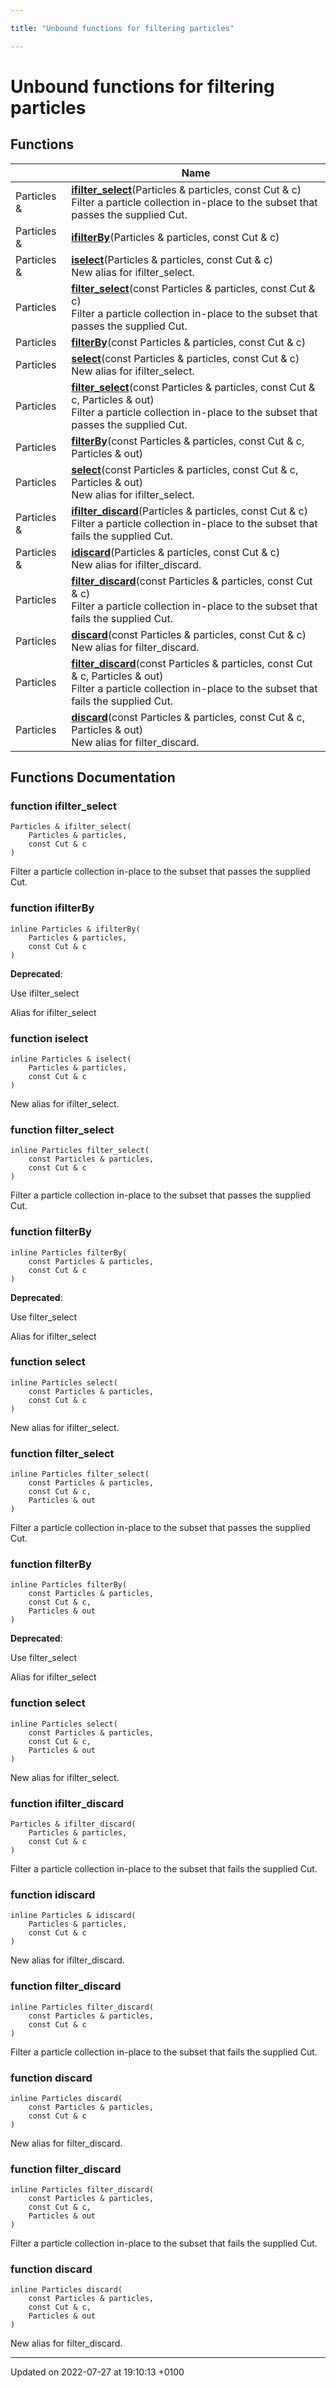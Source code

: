 ```yaml
---

title: "Unbound functions for filtering particles"

---
```


# Unbound functions for filtering particles



## Functions

|                | Name           |
| -------------- | -------------- |
| Particles & | **[ifilter_select](http://example.org/modules/group__particleutils__filt/#function-ifilter-select)**(Particles & particles, const Cut & c)<br>Filter a particle collection in-place to the subset that passes the supplied Cut.  |
| Particles & | **[ifilterBy](http://example.org/modules/group__particleutils__filt/#function-ifilterby)**(Particles & particles, const Cut & c) |
| Particles & | **[iselect](http://example.org/modules/group__particleutils__filt/#function-iselect)**(Particles & particles, const Cut & c)<br>New alias for ifilter_select.  |
| Particles | **[filter_select](http://example.org/modules/group__particleutils__filt/#function-filter-select)**(const Particles & particles, const Cut & c)<br>Filter a particle collection in-place to the subset that passes the supplied Cut.  |
| Particles | **[filterBy](http://example.org/modules/group__particleutils__filt/#function-filterby)**(const Particles & particles, const Cut & c) |
| Particles | **[select](http://example.org/modules/group__particleutils__filt/#function-select)**(const Particles & particles, const Cut & c)<br>New alias for ifilter_select.  |
| Particles | **[filter_select](http://example.org/modules/group__particleutils__filt/#function-filter-select)**(const Particles & particles, const Cut & c, Particles & out)<br>Filter a particle collection in-place to the subset that passes the supplied Cut.  |
| Particles | **[filterBy](http://example.org/modules/group__particleutils__filt/#function-filterby)**(const Particles & particles, const Cut & c, Particles & out) |
| Particles | **[select](http://example.org/modules/group__particleutils__filt/#function-select)**(const Particles & particles, const Cut & c, Particles & out)<br>New alias for ifilter_select.  |
| Particles & | **[ifilter_discard](http://example.org/modules/group__particleutils__filt/#function-ifilter-discard)**(Particles & particles, const Cut & c)<br>Filter a particle collection in-place to the subset that fails the supplied Cut.  |
| Particles & | **[idiscard](http://example.org/modules/group__particleutils__filt/#function-idiscard)**(Particles & particles, const Cut & c)<br>New alias for ifilter_discard.  |
| Particles | **[filter_discard](http://example.org/modules/group__particleutils__filt/#function-filter-discard)**(const Particles & particles, const Cut & c)<br>Filter a particle collection in-place to the subset that fails the supplied Cut.  |
| Particles | **[discard](http://example.org/modules/group__particleutils__filt/#function-discard)**(const Particles & particles, const Cut & c)<br>New alias for filter_discard.  |
| Particles | **[filter_discard](http://example.org/modules/group__particleutils__filt/#function-filter-discard)**(const Particles & particles, const Cut & c, Particles & out)<br>Filter a particle collection in-place to the subset that fails the supplied Cut.  |
| Particles | **[discard](http://example.org/modules/group__particleutils__filt/#function-discard)**(const Particles & particles, const Cut & c, Particles & out)<br>New alias for filter_discard.  |


## Functions Documentation

### function ifilter_select

```
Particles & ifilter_select(
    Particles & particles,
    const Cut & c
)
```

Filter a particle collection in-place to the subset that passes the supplied Cut. 

### function ifilterBy

```
inline Particles & ifilterBy(
    Particles & particles,
    const Cut & c
)
```


**Deprecated**: 

Use ifilter_select 

Alias for ifilter_select 


### function iselect

```
inline Particles & iselect(
    Particles & particles,
    const Cut & c
)
```

New alias for ifilter_select. 

### function filter_select

```
inline Particles filter_select(
    const Particles & particles,
    const Cut & c
)
```

Filter a particle collection in-place to the subset that passes the supplied Cut. 

### function filterBy

```
inline Particles filterBy(
    const Particles & particles,
    const Cut & c
)
```


**Deprecated**: 

Use filter_select 

Alias for ifilter_select 


### function select

```
inline Particles select(
    const Particles & particles,
    const Cut & c
)
```

New alias for ifilter_select. 

### function filter_select

```
inline Particles filter_select(
    const Particles & particles,
    const Cut & c,
    Particles & out
)
```

Filter a particle collection in-place to the subset that passes the supplied Cut. 

### function filterBy

```
inline Particles filterBy(
    const Particles & particles,
    const Cut & c,
    Particles & out
)
```


**Deprecated**: 

Use filter_select 

Alias for ifilter_select 


### function select

```
inline Particles select(
    const Particles & particles,
    const Cut & c,
    Particles & out
)
```

New alias for ifilter_select. 

### function ifilter_discard

```
Particles & ifilter_discard(
    Particles & particles,
    const Cut & c
)
```

Filter a particle collection in-place to the subset that fails the supplied Cut. 

### function idiscard

```
inline Particles & idiscard(
    Particles & particles,
    const Cut & c
)
```

New alias for ifilter_discard. 

### function filter_discard

```
inline Particles filter_discard(
    const Particles & particles,
    const Cut & c
)
```

Filter a particle collection in-place to the subset that fails the supplied Cut. 

### function discard

```
inline Particles discard(
    const Particles & particles,
    const Cut & c
)
```

New alias for filter_discard. 

### function filter_discard

```
inline Particles filter_discard(
    const Particles & particles,
    const Cut & c,
    Particles & out
)
```

Filter a particle collection in-place to the subset that fails the supplied Cut. 

### function discard

```
inline Particles discard(
    const Particles & particles,
    const Cut & c,
    Particles & out
)
```

New alias for filter_discard. 





-------------------------------

Updated on 2022-07-27 at 19:10:13 +0100